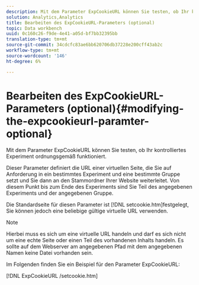 ```yaml
---
description: Mit dem Parameter ExpCookieURL können Sie testen, ob Ihr kontrolliertes Experiment ordnungsgemäß funktioniert.
solution: Analytics,Analytics
title: Bearbeiten des ExpCookieURL-Parameters (optional)
topic: Data workbench
uuid: 0c160c26-f9de-4e41-a05d-bf7bb32395bb
translation-type: tm+mt
source-git-commit: 34cdcfc83ae6bb620706db37228e200cff43ab2c
workflow-type: tm+mt
source-wordcount: '146'
ht-degree: 6%

---
```



# Bearbeiten des ExpCookieURL-Parameters (optional){#modifying-the-expcookieurl-paramter-optional}

Mit dem Parameter ExpCookieURL können Sie testen, ob Ihr kontrolliertes Experiment ordnungsgemäß funktioniert.

Dieser Parameter definiert die URL einer virtuellen Seite, die Sie auf Anforderung in ein bestimmtes Experiment und eine bestimmte Gruppe setzt und Sie dann an den Stammordner Ihrer Website weiterleitet. Von diesem Punkt bis zum Ende des Experiments sind Sie Teil des angegebenen Experiments und der angegebenen Gruppe.

Die Standardseite für diesen Parameter ist [!DNL setcookie.htm]festgelegt, Sie können jedoch eine beliebige gültige virtuelle URL verwenden.

>[!NOTE]
>
>Hierbei muss es sich um eine virtuelle URL handeln und darf es sich nicht um eine echte Seite oder einen Teil des vorhandenen Inhalts handeln. Es sollte auf dem Webserver am angegebenen Pfad mit dem angegebenen Namen keine Datei vorhanden sein.

Im Folgenden finden Sie ein Beispiel für den Parameter ExpCookieURL:

[!DNL ExpCookieURL /setcookie.htm]
